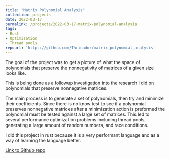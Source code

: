 ```yaml
---
title: "Matrix Polynomial Analysis"
collection: projects
date: 2022-03-17
permalink: /projects/2022-03-17-matrix-polynomial-analysis
tags:
- Rust
- Optimization
- Thread pools
repourl: 'https://github.com/Thrinador/matrix_polynomial_analysis'
---
```


The goal of the project was to get a picture of what the space of polynomials that preserve the nonnegativity of matrices of a given size looks like.

This is being done as a followup investigation into the research I did on polynomials that preserve nonnegative matrices.

The main process is to generate a set of polynomials, then try and minimize their coefficients. Since there is no know test to see if a polynomial preserves nonnegative matrices after a minimization action is preformed the polynomial must be tested against a large set of matrices. This led to several performance optimization problems including thread pools, generating a large amount of random numbers, and race conditions.

I did this project in rust because it is a very performant language and as a way of learning the language better.

[Link to Github repo]('https://github.com/Thrinador/matrix_polynomial_analysis')